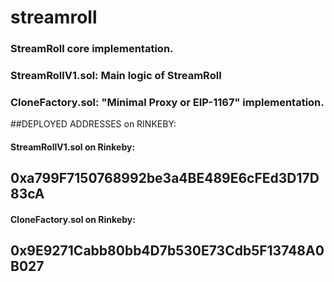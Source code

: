 # streamroll

### StreamRoll core implementation. 

### StreamRollV1.sol: Main logic of StreamRoll

### CloneFactory.sol: "Minimal Proxy or EIP-1167" implementation. 


##DEPLOYED ADDRESSES on RINKEBY:
#### StreamRollV1.sol on Rinkeby:
## 0xa799F7150768992be3a4BE489E6cFEd3D17D83cA
#### CloneFactory.sol on Rinkeby: 
## 0x9E9271Cabb80bb4D7b530E73Cdb5F13748A0B027





